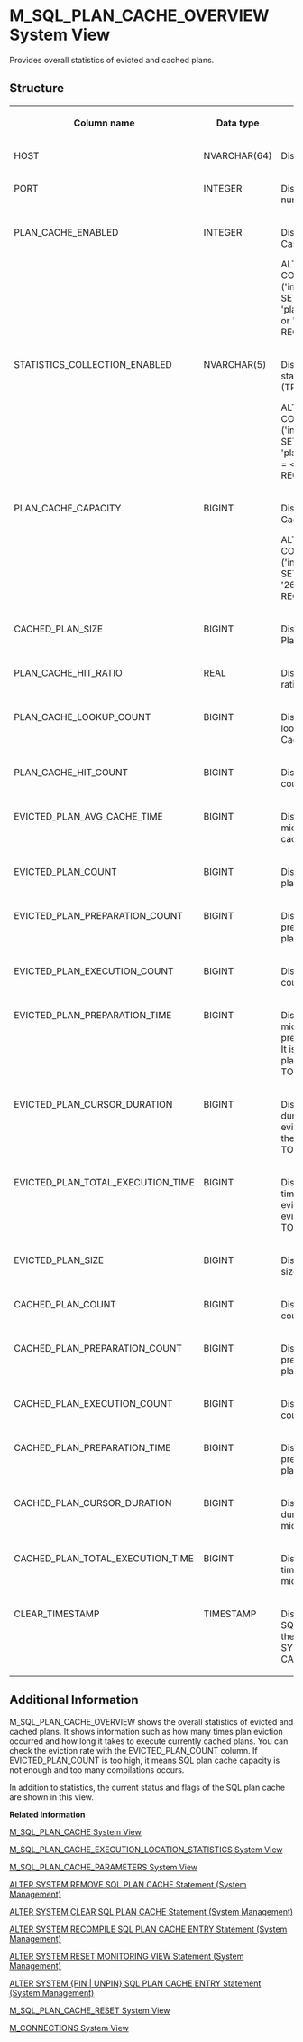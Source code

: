 <!-- loio20c55fd5751910148c79cdff7c2273e3 -->

# M\_SQL\_PLAN\_CACHE\_OVERVIEW System View

Provides overall statistics of evicted and cached plans.



<a name="loio20c55fd5751910148c79cdff7c2273e3___m__s_q_l__p_l_a_n__c_a_c_h_e__o_v_e_r_v_i_e_w_1struct_M_SQL_PLAN_CACHE_OVERVIEW"/>

## Structure


<table>
<tr>
<th valign="top">

Column name

</th>
<th valign="top">

Data type

</th>
<th valign="top">

Description

</th>
</tr>
<tr>
<td valign="top">

HOST

</td>
<td valign="top">

NVARCHAR\(64\)

</td>
<td valign="top">

Displays the host name.

</td>
</tr>
<tr>
<td valign="top">

PORT

</td>
<td valign="top">

INTEGER

</td>
<td valign="top">

Displays the internal port number.

</td>
</tr>
<tr>
<td valign="top">

PLAN\_CACHE\_ENABLED

</td>
<td valign="top">

INTEGER

</td>
<td valign="top">

Displays whether the SQL Plan Cash is enabled \(TRUE/FALSE\).

ALTER SYSTEM ALTER CONFIGURATION \('indexserver.ini','system'\) SET\('sql', 'plan\_cache\_enabled'\) = <'True' or 'False'\> WITH RECONFIGURE.

</td>
</tr>
<tr>
<td valign="top">

STATISTICS\_COLLECTION\_ENABLED

</td>
<td valign="top">

NVARCHAR\(5\)

</td>
<td valign="top">

Displays whether the runtime statistics are being collected \(TRUE/FALSE\).

ALTER SYSTEM ALTER CONFIGURATION \('indexserver.ini','system'\) SET\('sql', 'plan\_cache\_statistics\_enabled'\) = <'True' or 'False'\> WITH RECONFIGURE.

</td>
</tr>
<tr>
<td valign="top">

PLAN\_CACHE\_CAPACITY

</td>
<td valign="top">

BIGINT

</td>
<td valign="top">

Displays the maximum SQL Plan Cache size in bytes.

ALTER SYSTEM ALTER CONFIGURATION \('indexserver.ini','system'\) SET\('sql', 'plan\_cache\_size'\) = '268435456' WITH RECONFIGURE.

</td>
</tr>
<tr>
<td valign="top">

CACHED\_PLAN\_SIZE

</td>
<td valign="top">

BIGINT

</td>
<td valign="top">

Displays the total size of SQL Plan Cache in bytes.

</td>
</tr>
<tr>
<td valign="top">

PLAN\_CACHE\_HIT\_RATIO

</td>
<td valign="top">

REAL

</td>
<td valign="top">

Displays the SQL Plan Cache hit ratio.

</td>
</tr>
<tr>
<td valign="top">

PLAN\_CACHE\_LOOKUP\_COUNT

</td>
<td valign="top">

BIGINT

</td>
<td valign="top">

Displays the number of plan lookup counts from SQL Plan Cache.

</td>
</tr>
<tr>
<td valign="top">

PLAN\_CACHE\_HIT\_COUNT

</td>
<td valign="top">

BIGINT

</td>
<td valign="top">

Displays the number of hit counts from SQL Plan Cache.

</td>
</tr>
<tr>
<td valign="top">

EVICTED\_PLAN\_AVG\_CACHE\_TIME

</td>
<td valign="top">

BIGINT

</td>
<td valign="top">

Displays the average duration in microseconds between plan cache insertion and eviction.

</td>
</tr>
<tr>
<td valign="top">

EVICTED\_PLAN\_COUNT

</td>
<td valign="top">

BIGINT

</td>
<td valign="top">

Displays the number of evicted plans from SQL Plan Cache.

</td>
</tr>
<tr>
<td valign="top">

EVICTED\_PLAN\_PREPARATION\_COUNT

</td>
<td valign="top">

BIGINT

</td>
<td valign="top">

Displays the total plan preparation count for evicted plans.

</td>
</tr>
<tr>
<td valign="top">

EVICTED\_PLAN\_EXECUTION\_COUNT

</td>
<td valign="top">

BIGINT

</td>
<td valign="top">

Displays the total plan execution count for evicted plans.

</td>
</tr>
<tr>
<td valign="top">

EVICTED\_PLAN\_PREPARATION\_TIME

</td>
<td valign="top">

BIGINT

</td>
<td valign="top">

Displays the total duration in microseconds for plan preparation for all evicted plans. It is the sum of the evicted plan's TOTAL\_PREPARATION\_TIME.

</td>
</tr>
<tr>
<td valign="top">

EVICTED\_PLAN\_CURSOR\_DURATION

</td>
<td valign="top">

BIGINT

</td>
<td valign="top">

Displays the total cursor duration in microseconds for evicted plans. It is the sum of the evicted plan's TOTAL\_CURSOR\_DURATION.

</td>
</tr>
<tr>
<td valign="top">

EVICTED\_PLAN\_TOTAL\_EXECUTION\_TIME

</td>
<td valign="top">

BIGINT

</td>
<td valign="top">

Displays the total execution time in microseconds for evicted plans. It is the sum of th evicted plan's TOTAL\_EXECUTION\_TIME.

</td>
</tr>
<tr>
<td valign="top">

EVICTED\_PLAN\_SIZE

</td>
<td valign="top">

BIGINT

</td>
<td valign="top">

Displays the accumulated total size of evicted plans in bytes.

</td>
</tr>
<tr>
<td valign="top">

CACHED\_PLAN\_COUNT

</td>
<td valign="top">

BIGINT

</td>
<td valign="top">

Displays the total cached plan count in SQL Plan Cache.

</td>
</tr>
<tr>
<td valign="top">

CACHED\_PLAN\_PREPARATION\_COUNT

</td>
<td valign="top">

BIGINT

</td>
<td valign="top">

Displays the yotal plan preparation count for cached plans.

</td>
</tr>
<tr>
<td valign="top">

CACHED\_PLAN\_EXECUTION\_COUNT

</td>
<td valign="top">

BIGINT

</td>
<td valign="top">

Displays the total execution count for cached plans.

</td>
</tr>
<tr>
<td valign="top">

CACHED\_PLAN\_PREPARATION\_TIME

</td>
<td valign="top">

BIGINT

</td>
<td valign="top">

Displays the total plan preparation duration for cached plans in microseconds.

</td>
</tr>
<tr>
<td valign="top">

CACHED\_PLAN\_CURSOR\_DURATION

</td>
<td valign="top">

BIGINT

</td>
<td valign="top">

Displays the total cursor duration for cached plans in microseconds.

</td>
</tr>
<tr>
<td valign="top">

CACHED\_PLAN\_TOTAL\_EXECUTION\_TIME

</td>
<td valign="top">

BIGINT

</td>
<td valign="top">

Displays the total execution time for cached plans in microseconds.

</td>
</tr>
<tr>
<td valign="top">

CLEAR\_TIMESTAMP

</td>
<td valign="top">

TIMESTAMP

</td>
<td valign="top">

Displays the timestamp when SQL Plan Cache was cleared for the last time using ALTER SYSTEM CLEAR SQL PLAN CACHE.

</td>
</tr>
</table>



<a name="loio20c55fd5751910148c79cdff7c2273e3___m__s_q_l__p_l_a_n__c_a_c_h_e__o_v_e_r_v_i_e_w_1fulldesc_M_SQL_PLAN_CACHE_OVERVIEW"/>

## Additional Information

M\_SQL\_PLAN\_CACHE\_OVERVIEW shows the overall statistics of evicted and cached plans. It shows information such as how many times plan eviction occurred and how long it takes to execute currently cached plans. You can check the eviction rate with the EVICTED\_PLAN\_COUNT column. If EVICTED\_PLAN\_COUNT is too high, it means SQL plan cache capacity is not enough and too many compilations occurs.

In addition to statistics, the current status and flags of the SQL plan cache are shown in this view.

**Related Information**  


[M\_SQL\_PLAN\_CACHE System View](m-sql-plan-cache-system-view-20c57b8.md "Provides statistics for an individual execution plan.")

[M\_SQL\_PLAN\_CACHE\_EXECUTION\_LOCATION\_STATISTICS System View](m-sql-plan-cache-execution-location-statistics-system-view-ef212ac.md "Provides statistics for hosts where plans were executed.")

[M\_SQL\_PLAN\_CACHE\_PARAMETERS System View](m-sql-plan-cache-parameters-system-view-f411689.md "Provides bind parameters for statements cached in SQL Plan Cache. It saves a parameter set of the most expensive execution for each plan.")

[ALTER SYSTEM REMOVE SQL PLAN CACHE Statement \(System Management\)](../../010-SQL-Reference/012-SQL-Statements/alter-system-remove-sql-plan-cache-statement-system-management-dafece7.md "Removes the specified entries from the SQL plan cache.")

[ALTER SYSTEM CLEAR SQL PLAN CACHE Statement \(System Management\)](../../010-SQL-Reference/012-SQL-Statements/alter-system-clear-sql-plan-cache-statement-system-management-20d107c.md "Removes all of the SQL plans that are not currently being executed from the SAP HANA database plan cache.")

[ALTER SYSTEM RECOMPILE SQL PLAN CACHE ENTRY Statement \(System Management\)](../../010-SQL-Reference/012-SQL-Statements/alter-system-recompile-sql-plan-cache-entry-statement-system-management-d226426.md "Invalidates the designated plan cache entry so that it is recompiled during the next execution time.")

[ALTER SYSTEM RESET MONITORING VIEW Statement \(System Management\)](../../010-SQL-Reference/012-SQL-Statements/alter-system-reset-monitoring-view-statement-system-management-20d27aa.md "Resets statistics data for the specified monitoring view.")

[ALTER SYSTEM \{PIN | UNPIN\} SQL PLAN CACHE ENTRY Statement \(System Management\)](../../010-SQL-Reference/012-SQL-Statements/alter-system-pin-unpin-sql-plan-cache-entry-statement-system-management-68e2f7a.md "Provides a runtime mechanism to bind the target query and hints to the Hint Table to force the compilation of the target query with the hint.")

[M\_SQL\_PLAN\_CACHE\_RESET System View](m-sql-plan-cache-reset-system-view-20c5b36.md "Provides statistics of an individual execution plan since the last reset.")

[M\_CONNECTIONS System View](m-connections-system-view-20abcf1.md "Provides detailed information on connections between a client and a database. Information includes: connection status, client information, connection type, and resource utilization.")

